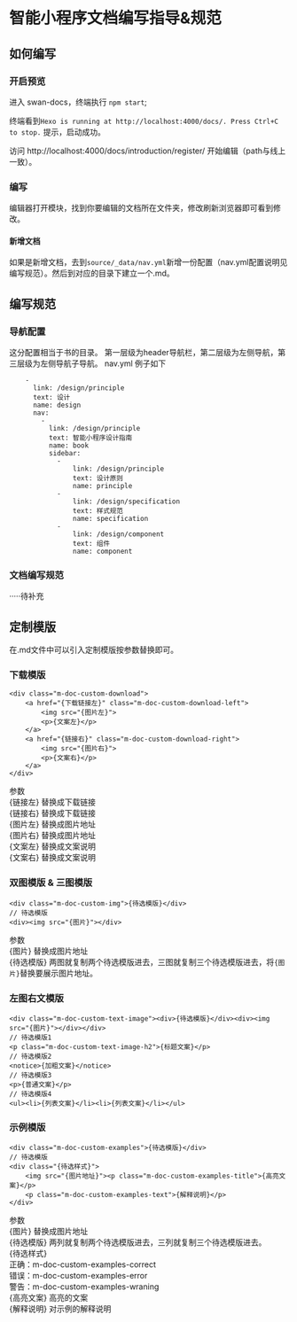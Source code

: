 # 智能小程序文档编写指导&规范

## 如何编写

### 开启预览
进入 swan-docs，终端执行 `npm start`;

终端看到`Hexo is running at http://localhost:4000/docs/. Press Ctrl+C to stop.` 提示，启动成功。

访问 http://localhost:4000/docs/introduction/register/ 开始编辑（path与线上一致）。

### 编写
编辑器打开模块，找到你要编辑的文档所在文件夹，修改刷新浏览器即可看到修改。

#### 新增文档
如果是新增文档，去到`source/_data/nav.yml`新增一份配置（nav.yml配置说明见编写规范）。然后到对应的目录下建立一个.md。

## 编写规范

### 导航配置
这分配置相当于书的目录。
第一层级为header导航栏，第二层级为左侧导航，第三层级为左侧导航子导航。
nav.yml 例子如下
```
    -
      link: /design/principle
      text: 设计
      name: design
      nav:
        -
          link: /design/principle
          text: 智能小程序设计指南
          name: book
          sidebar:
            -
                link: /design/principle
                text: 设计原则
                name: principle
            -
                link: /design/specification
                text: 样式规范
                name: specification
            -
                link: /design/component
                text: 组件
                name: component
```

### 文档编写规范
·····待补充

## 定制模版

在.md文件中可以引入定制模版按参数替换即可。

### 下载模版
```
<div class="m-doc-custom-download">
    <a href="{下载链接左}" class="m-doc-custom-download-left">
        <img src="{图片左}">
        <p>{文案左}</p>
    </a>
    <a href="{链接右}" class="m-doc-custom-download-right">
        <img src="{图片右}">
        <p>{文案右}</p>
    </a>
</div>
```
参数<br/>
{链接左} 替换成下载链接<br/>
{链接右} 替换成下载链接<br/>
{图片左} 替换成图片地址<br/>
{图片右} 替换成图片地址<br/>
{文案左} 替换成文案说明<br/>
{文案右} 替换成文案说明<br/>

### 双图模版 & 三图模版
```
<div class="m-doc-custom-img">{待选模版}</div>
// 待选模版
<div><img src="{图片}"></div>
```
参数<br/>
{图片} 替换成图片地址<br/>
{待选模版} 两图就复制两个待选模版进去，三图就复制三个待选模版进去，将`{图片}`替换要展示图片地址。<br/>

### 左图右文模版
```
<div class="m-doc-custom-text-image"><div>{待选模版}</div><div><img src="{图片}"></div></div>
// 待选模版1
<p class="m-doc-custom-text-image-h2">{标题文案}</p>
// 待选模版2
<notice>{加粗文案}</notice>
// 待选模版3
<p>{普通文案}</p>
// 待选模版4
<ul><li>{列表文案}</li><li>{列表文案}</li></ul>
```
### 示例模版
```
<div class="m-doc-custom-examples">{待选模版}</div>
// 待选模版
<div class="{待选样式}">
    <img src="{图片地址}"><p class="m-doc-custom-examples-title">{高亮文案}</p>
    <p class="m-doc-custom-examples-text">{解释说明}</p>
</div>
```
参数<br/>
{图片} 替换成图片地址<br/>
{待选模版} 两列就复制两个待选模版进去，三列就复制三个待选模版进去。<br/>
{待选样式}<br/>
  正确：m-doc-custom-examples-correct<br/>
  错误：m-doc-custom-examples-error<br/>
  警告：m-doc-custom-examples-wraning<br/>
{高亮文案} 高亮的文案<br/>
{解释说明} 对示例的解释说明<br/>
